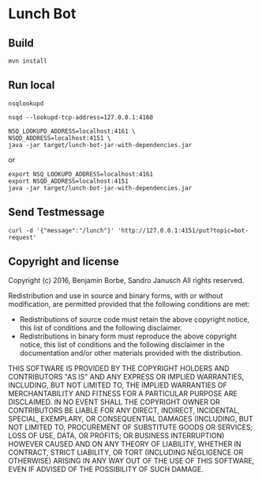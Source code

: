 # Lunch Bot

## Build

`mvn install`

## Run local

`nsqlookupd`

`nsqd --lookupd-tcp-address=127.0.0.1:4160`

```
NSQ_LOOKUPD_ADDRESS=localhost:4161 \
NSQD_ADDRESS=localhost:4151 \
java -jar target/lunch-bot-jar-with-dependencies.jar
```

or 

```
export NSQ_LOOKUPD_ADDRESS=localhost:4161
export NSQD_ADDRESS=localhost:4151
java -jar target/lunch-bot-jar-with-dependencies.jar
```

## Send Testmessage

```
curl -d '{"message":"/lunch"}' 'http://127.0.0.1:4151/put?topic=bot-request'
```

## Copyright and license

Copyright (c) 2016, Benjamin Borbe, Sandro Janusch
All rights reserved.

Redistribution and use in source and binary forms, with or without
modification, are permitted provided that the following conditions are
met:

   * Redistributions of source code must retain the above copyright
     notice, this list of conditions and the following disclaimer.
   * Redistributions in binary form must reproduce the above
     copyright notice, this list of conditions and the following
     disclaimer in the documentation and/or other materials provided
     with the distribution.

THIS SOFTWARE IS PROVIDED BY THE COPYRIGHT HOLDERS AND CONTRIBUTORS
"AS IS" AND ANY EXPRESS OR IMPLIED WARRANTIES, INCLUDING, BUT NOT
LIMITED TO, THE IMPLIED WARRANTIES OF MERCHANTABILITY AND FITNESS FOR
A PARTICULAR PURPOSE ARE DISCLAIMED. IN NO EVENT SHALL THE COPYRIGHT
OWNER OR CONTRIBUTORS BE LIABLE FOR ANY DIRECT, INDIRECT, INCIDENTAL,
SPECIAL, EXEMPLARY, OR CONSEQUENTIAL DAMAGES (INCLUDING, BUT NOT
LIMITED TO, PROCUREMENT OF SUBSTITUTE GOODS OR SERVICES; LOSS OF USE,
DATA, OR PROFITS; OR BUSINESS INTERRUPTION) HOWEVER CAUSED AND ON ANY
THEORY OF LIABILITY, WHETHER IN CONTRACT, STRICT LIABILITY, OR TORT
(INCLUDING NEGLIGENCE OR OTHERWISE) ARISING IN ANY WAY OUT OF THE USE
OF THIS SOFTWARE, EVEN IF ADVISED OF THE POSSIBILITY OF SUCH DAMAGE.

